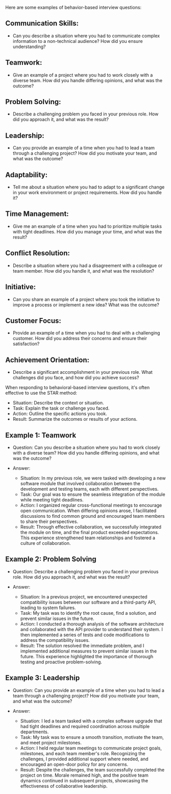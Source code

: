 Here are some examples of behavior-based interview questions:

## Communication Skills:
- Can you describe a situation where you had to communicate complex information to a non-technical audience? How did you ensure understanding?

## Teamwork:
- Give an example of a project where you had to work closely with a diverse team. How did you handle differing opinions, and what was the outcome?

## Problem Solving:
- Describe a challenging problem you faced in your previous role. How did you approach it, and what was the result?
## Leadership:
- Can you provide an example of a time when you had to lead a team through a challenging project? How did you motivate your team, and what was the outcome?

## Adaptability:
- Tell me about a situation where you had to adapt to a significant change in your work environment or project requirements. How did you handle it?

## Time Management:
- Give me an example of a time when you had to prioritize multiple tasks with tight deadlines. How did you manage your time, and what was the result?

## Conflict Resolution:
- Describe a situation where you had a disagreement with a colleague or team member. How did you handle it, and what was the resolution?

## Initiative:
- Can you share an example of a project where you took the initiative to improve a process or implement a new idea? What was the outcome?

## Customer Focus:
- Provide an example of a time when you had to deal with a challenging customer. How did you address their concerns and ensure their satisfaction?

## Achievement Orientation:
- Describe a significant accomplishment in your previous role. What challenges did you face, and how did you achieve success?


When responding to behavioral-based interview questions, it's often effective to use the STAR method:
- Situation: Describe the context or situation.
- Task: Explain the task or challenge you faced.
- Action: Outline the specific actions you took.
- Result: Summarize the outcomes or results of your actions.



## Example 1: Teamwork
- Question: Can you describe a situation where you had to work closely with a diverse team? How did you handle differing opinions, and what was the outcome?

- Answer:
  - Situation: In my previous role, we were tasked with developing a new software module that involved collaboration between the development and testing teams, each with different perspectives.
  - Task: Our goal was to ensure the seamless integration of the module while meeting tight deadlines.
  - Action: I organized regular cross-functional meetings to encourage open communication. When differing opinions arose, I facilitated discussions to find common ground and encouraged team members to share their perspectives.
  - Result: Through effective collaboration, we successfully integrated the module on time, and the final product exceeded expectations. This experience strengthened team relationships and fostered a culture of collaboration.

## Example 2: Problem Solving
- Question: Describe a challenging problem you faced in your previous role. How did you approach it, and what was the result?

- Answer:
  - Situation: In a previous project, we encountered unexpected compatibility issues between our software and a third-party API, leading to system failures.
  - Task: My task was to identify the root cause, find a solution, and prevent similar issues in the future.
  - Action: I conducted a thorough analysis of the software architecture and collaborated with the API provider to understand their system. I then implemented a series of tests and code modifications to address the compatibility issues.
  - Result: The solution resolved the immediate problem, and I implemented additional measures to prevent similar issues in the future. This experience highlighted the importance of thorough testing and proactive problem-solving.

## Example 3: Leadership
- Question: Can you provide an example of a time when you had to lead a team through a challenging project? How did you motivate your team, and what was the outcome?

- Answer:
  - Situation: I led a team tasked with a complex software upgrade that had tight deadlines and required coordination across multiple departments.
  - Task: My task was to ensure a smooth transition, motivate the team, and meet project milestones.
  - Action: I held regular team meetings to communicate project goals, milestones, and each team member's role. Recognizing the challenges, I provided additional support where needed, and encouraged an open-door policy for any concerns.
  - Result: Despite the challenges, the team successfully completed the project on time. Morale remained high, and the positive team dynamics continued in subsequent projects, showcasing the effectiveness of collaborative leadership.